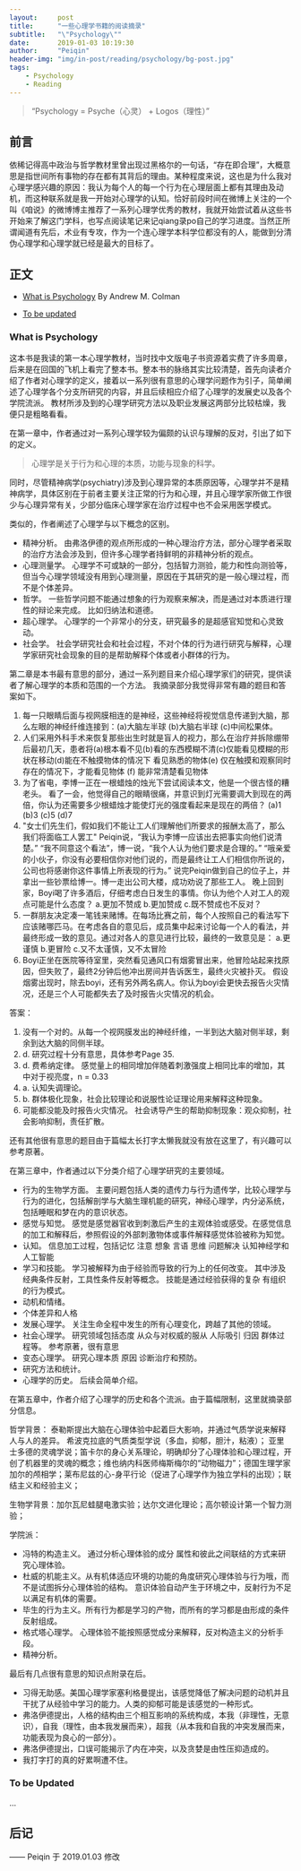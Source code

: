 ```yaml
---
layout:     post
title:      "一些心理学书籍的阅读摘录"
subtitle:   "\"Psychology\""
date:       2019-01-03 10:19:30
author:     "Peiqin"
header-img: "img/in-post/reading/psychology/bg-post.jpg"
tags:
    - Psychology
    - Reading
---
```


> “Psychology = Psyche（心灵） + Logos（理性）”


## 前言

依稀记得高中政治与哲学教材里曾出现过黑格尔的一句话，“存在即合理”，大概意思是指世间所有事物的存在都有其背后的理由。某种程度来说，这也是为什么我对心理学感兴趣的原因：我认为每个人的每一个行为在心理层面上都有其理由及动机，而这种联系就是我一开始对心理学的认知。恰好前段时间在微博上关注的一个叫《咱说》的微博博主推荐了一系列心理学优秀的教材，我就开始尝试着从这些书开始来了解这门学科，也写点阅读笔记来记qiang录po自己的学习进度。当然正所谓闻道有先后，术业有专攻，作为一个连心理学本科学位都没有的人，能做到分清伪心理学和心理学就已经是最大的目标了。

## 正文

- [What is Psychology](#whatispsychology) By Andrew M. Colman

- [To be updated](#tobeupdated)


<div id ="whatispsychology"></div>

### What is Psychology

这本书是我读的第一本心理学教材，当时找中文版电子书资源着实费了许多周章，后来是在回国的飞机上看完了整本书。整本书的脉络其实比较清楚，首先向读者介绍了作者对心理学的定义，接着以一系列很有意思的心理学问题作为引子，简单阐述了心理学各个分支所研究的内容，并且后续相应介绍了心理学的发展史以及各个学院流派。 教材所涉及到的心理学研究方法以及职业发展这两部分比较枯燥，我便只是粗略看看。

在第一章中，作者通过对一系列心理学较为偏颇的认识与理解的反对，引出了如下的定义。

> 心理学是关于行为和心理的本质，功能与现象的科学。 

同时，尽管精神病学(psychiatry)涉及到心理异常的本质原因等，心理学并不是精神病学，具体区别在于前者主要关注正常的行为和心理，并且心理学家所做工作很少与心理异常有关，少部分临床心理学家在治疗过程中也不会采用医学模式。

类似的，作者阐述了心理学与以下概念的区别。

- 精神分析。  由弗洛伊德的观点所形成的一种心理治疗方法，部分心理学者采取的治疗方法会涉及到，但许多心理学者持鲜明的非精神分析的观点。
- 心理测量学。 心理学不可或缺的一部分，包括智力测验，能力和性向测验等，但当今心理学领域没有用到心理测量，原因在于其研究的是一般心理过程，而不是个体差异。
- 哲学。 一些哲学问题不能通过想象的行为观察来解决，而是通过对本质进行理性的辩论来完成。 比如归纳法和道德。
- 超心理学。  心理学的一个非常小的分支，研究最多的是超感官知觉和心灵致动。
- 社会学。 社会学研究社会和社会过程，不对个体的行为进行研究与解释，心理学家研究社会现象的目的是帮助解释个体或者小群体的行为。

第二章是本书最有意思的部分，通过一系列题目来介绍心理学家们的研究，提供读者了解心理学的本质和范围的一个方法。 我摘录部分我觉得非常有趣的题目和答案如下。

1. 每一只眼睛后面与视网膜相连的是神经，这些神经将视觉信息传递到大脑，那么左眼的神经纤维连接到：(a)大脑左半球 (b)大脑右半球 (c)中间松果体。
2. 人们采用外科手术来恢复那些出生时就是盲人的视力，那么在治疗并拆除绷带后最初几天，患者将(a)根本看不见(b)看的东西模糊不清(c)仅能看见模糊的形状在移动(d)能在不触摸物体的情况下 看见熟悉的物体(e) 仅在触摸和观察同时存在的情况下，才能看见物体 (f) 能非常清楚看见物体
3. 为了省电，李博一正在一根蜡烛的烛光下尝试阅读本文，他是一个很古怪的糟老头。 看了一会，他觉得自己的眼睛很痛，并意识到灯光需要调大到现在的两倍，你认为还需要多少根蜡烛才能使灯光的强度看起来是现在的两倍？ (a)1 (b)3 (c)5 (d)7
4. "女士们先生们，假如我们不能让工人们理解他们所要求的报酬太高了，那么我们将面临工人罢工" Peiqin说，“我认为李博一应该出去把事实向他们说清楚。” “我不同意这个看法”，博一说，“我个人认为他们要求是合理的。” “哦亲爱的小伙子，你没有必要相信你对他们说的，而是最终让工人们相信你所说的，公司也将感谢你这件事情上所表现的行为。” 说完Peiqin做到自己的位子上，并拿出一些钞票给博一。博一走出公司大楼，成功劝说了那些工人。 晚上回到家，Boyi喝了许多酒后，仔细考虑白日发生的事情。你认为他个人对工人的观点可能是什么态度？ a.更加不赞成 b.更加赞成 c.既不赞成也不反对？
5. 一群朋友决定凑一笔钱来赌博。在每场比赛之前，每个人按照自己的看法写下应该赌哪匹马。在考虑各自的意见后，成员集中起来讨论每一个人的看法，并最终形成一致的意见。通过对各人的意见进行比较，最终的一致意见是： a.更谨慎 b.更冒险 c.又不太谨慎，又不太冒险
6. Boyi正坐在医院等待室里，突然看见通风口有烟雾冒出来，他冒险站起来找原因，但失败了，最终2分钟后他冲出房间并告诉医生，最终火灾被扑灭。 假设烟雾出现时，除去boyi，还有另外两名病人。你认为boyi会更快去报告火灾情况，还是三个人可能都失去了及时报告火灾情况的机会。

答案：

1. 没有一个对的。从每一个视网膜发出的神经纤维，一半到达大脑对侧半球，剩余到达大脑的同侧半球。
2. d. 研究过程十分有意思，具体参考Page 35.
3. d. 费希纳定律。  感觉量上的相同增加伴随着刺激强度上相同比率的增加，其中对于视亮度，n = 0.33
4. a. 认知失调理论。
5. b. 群体极化现象，社会比较理论和说服性论证理论用来解释这种现象。
6. 可能都没能及时报告火灾情况。 社会诱导产生的帮助抑制现象：观众抑制，社会影响抑制，责任扩散。

还有其他很有意思的题目由于篇幅太长打字太懒我就没有放在这里了，有兴趣可以参考原著。

在第三章中，作者通过以下分类介绍了心理学研究的主要领域。

- 行为的生物学方面。 主要问题包括人类的遗传力与行为遗传学，比较心理学与行为的进化，包括解剖学与大脑生理机能的研究，神经心理学，内分泌系统，包括睡眠和梦在内的意识状态。
- 感觉与知觉。 感觉是感觉器官收到刺激后产生的主观体验或感受。在感觉信息的加工和解释后，参照假设的外部刺激物体或事件解释感觉体验被称为知觉。
- 认知。 信息加工过程，包括记忆 注意 想象 言语 思维 问题解决 认知神经学和人工智能
- 学习和技能。 学习被解释为由于经验而导致的行为上的任何改变。 其中涉及经典条件反射，工具性条件反射等概念。 技能是通过经验获得的复杂 有组织的行为模式。
- 动机和情绪。
- 个体差异和人格
- 发展心理学。 关注生命全程中发生的所有心理变化，跨越了其他的领域。
- 社会心理学。 研究领域包括态度 从众与对权威的服从 人际吸引 归因 群体过程等。 参考原著，很有意思
- 变态心理学。 研究心理本质 原因 诊断治疗和预防。
- 研究方法和统计。
- 心理学的历史。 后续会简单介绍。

在第五章中，作者介绍了心理学的历史和各个流派。由于篇幅限制，这里就摘录部分信息。

哲学背景： 泰勒斯提出大脑在心理体验中起着巨大影响，并通过气质学说来解释人与人的差异。 希波克拉底的气质类型学说（多血，抑郁，胆汁，粘液）； 亚里士多德的灵魂学说；笛卡尔的身心关系理论，明确却分了心理体验和心理过程，开创了机器里的灵魂的概念；维也纳内科医师梅斯梅尔的“动物磁力”；德国生理学家加尔的颅相学；莱布尼兹的心-身平行论（促进了心理学作为独立学科的出现）；联结主义和经验主义；

生物学背景：加尔瓦尼蛙腿电激实验；达尔文进化理论；高尔顿设计第一个智力测验；

学院派：

- 冯特的构造主义。 通过分析心理体验的成分 属性和彼此之间联结的方式来研究心理体验。
- 杜威的机能主义。从有机体适应环境的功能的角度研究心理体验与行为哦，而不是试图拆分心理体验的结构。 意识体验自动产生于环境之中，反射行为不足以满足有机体的需要。
- 毕生的行为主义。所有行为都是学习的产物，而所有的学习都是由形成的条件反射组成。
- 格式塔心理学。 心理体验不能按照感觉成分来解释，反对构造主义的分析手段。
- 精神分析。 

最后有几点很有意思的知识点附录在后。

- 习得无助感。美国心理学家塞利格曼提出，该感觉降低了解决问题的动机并且干扰了从经验中学习的能力。人类的抑郁可能是该感觉的一种形式。
- 弗洛伊德提出，人格的结构由三个相互影响的系统构成，本我（非理性，无意识），自我（理性，由本我发展而来），超我（从本我和自我的冲突发展而来，功能表现为良心的一部分）。
- 弗洛伊德提出，口误可能揭示了内在冲突，以及贪婪是由性压抑造成的。
- 我打字打的真的好累啊遭不住。

<div id ="tobeupdated"></div>

### To be Updated

...

## 后记

—— Peiqin 于 2019.01.03 修改
